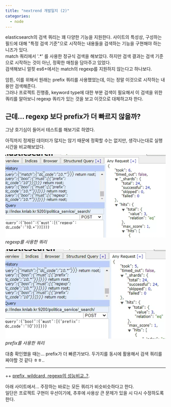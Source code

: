 ```yaml
---
title: "nextrend 개발일지 (2)"
categories:
  - node
---
```


elasticsearch의 검색 쿼리는 꽤 다양한 기능을 지원한다. 사이트의 특성상, 구성하는 필드에 대해 "특정 검색 기준"으로 시작하는 내용들을 검색하는 기능을 구현해야 하는 니즈가 있다.<br>
match 쿼리에서 '.*' 를 사용한 정규식 검색을 해보았다. 하지만 검색 결과는 검색 기준으로 시작하는 것이 아닌, 정확한 매칭을 담아주고 있었다. <br>
검색해보니 얼핏 es6+에서는 match의 regexp를 지원하지 않는다고 하나보다.

암튼, 이를 위해서 원래는 prefix 쿼리를 사용했었는데, 이는 정말 이것으로 시작하는 내용만 검색해준다.<br>
그러나 프로젝트 진행중, keyword type에 대한 부분 검색이 필요해서 이 검색을 위한 쿼리를 알아보니 regexp 쿼리가 있는 것을 보고 이것으로 대체하고자 한다.

## 근데... regexp 보다 prefix가 더 빠르지 않을까?
그냥 호기심이 들어서 테스트를 해보기로 하였다.

아직까지 정제된 데이터가 많지는 않기 때문에 정확할 수는 없지만, 생각나는대로 실행 시간을 비교해보았다.

![](/assets/imgs/node/2022/0309_(1).PNG)
*regexp를 사용한 쿼리*

![](/assets/imgs/node/2022/0309_(2).PNG)
*prefix를 사용한 쿼리*

대충 확인했을 때는... prefix가 더 빠른가보다. 두가지를 동시에 활용해서 검색 쿼리를 짜야할 것 같다 ㅎㅎ..

---
++ 
[prefix, wildcard, regexp의 성능비교..?](https://discuss.elastic.co/t/prefix-vs-wildcard-vs-regexp-in-terms-of-performance-and-usability/98460).


아래 사이트에서... 주장하는 바로는 모든 쿼리가 비슷비슷하다고 한다.<br>
일단은 프로젝트 구현이 우선이기에, 추후에 사용상 큰 문제가 있을 시 다시 수정하도록 한다.

